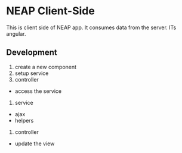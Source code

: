 # NEAP Client-Side

This is client side of NEAP app. It consumes data from the server.  ITs angular.

## Development

1. create a new component
1. setup service
1. controller
  - access the service
1. service
  - ajax
  - helpers
1. controller
  - update the view
